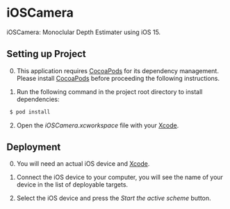 iOSCamera
==============================

iOSCamera: Monoclular Depth Estimater using iOS 15.

Setting up Project
------------
 0. This application requires [CocoaPods](https://cocoapods.org/) for its dependency management. Please install [CocoaPods](https://cocoapods.org/) before proceeding the following instructions.

 1. Run the following command in the project root directory to install dependencies:

```bash
 $ pod install
```

 2. Open the *iOSCamera.xcworkspace* file with your [Xcode](https://developer.apple.com/xcode/).

Deployment
------------
 0. You will need an actual iOS device and [Xcode](https://developer.apple.com/xcode/).
 
 1. Connect the iOS device to your computer, you will see the name of your device in the list of deployable targets.
 
 2. Select the iOS device and press the *Start the active scheme* button.

